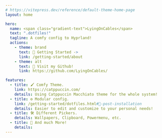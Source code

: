 ```yaml
---
# https://vitepress.dev/reference/default-theme-home-page
layout: home

hero:
  name: <span class="gradient-text">LyingOnCables</span>
  text: ".dotfiles!"
  tagline: A comfy config to Hyprland!
  actions:
    - theme: brand
      text: 🏡 Getting Started ->
      link: /getting-started/about
    - theme: alt
      text: 🐙 Visit my Github!
      link: https://github.com/LyingOnCables/

features:
  - title: 🖌️ Comfy Theme.
    link: https://catppuccin.com/
    details: Using Catppuccin Macchiato theme for the whole system!
  - title: ⚙️ Modular config.
    link: /getting-started/dotfiles.html#📄-post-installation
    details: Easier to edit and customize to your personal needs!
  - title: 🛠️ Different Pickers.
    details: Wallpapers, Clipboard, Powermenu, etc.
  - title: 👀 And much More!
    details:
---
```


